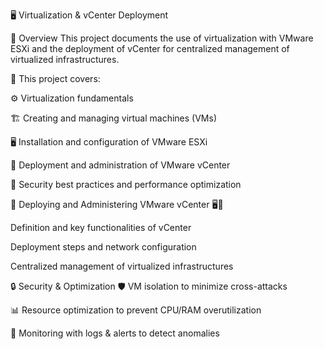 🖥️ Virtualization & vCenter Deployment




📌 Overview
This project documents the use of virtualization with VMware ESXi and the deployment of vCenter for centralized management of virtualized infrastructures.

📜 This project covers:

⚙️ Virtualization fundamentals

🏗️ Creating and managing virtual machines (VMs)

🖥️ Installation and configuration of VMware ESXi

🔧 Deployment and administration of VMware vCenter

🔐 Security best practices and performance optimization

🚀 Deploying and Administering VMware vCenter 🖥️🔧

Definition and key functionalities of vCenter

Deployment steps and network configuration

Centralized management of virtualized infrastructures

🔒 Security & Optimization
🛡️ VM isolation to minimize cross-attacks

📊 Resource optimization to prevent CPU/RAM overutilization

🔎 Monitoring with logs & alerts to detect anomalies

